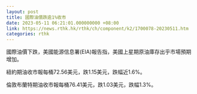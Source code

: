 ```yaml
---
layout: post
title: 國際油價跌逾1%收市
date: 2023-05-11 06:21:01.000000000 +08:00
link: https://news.rthk.hk/rthk/ch/component/k2/1700078-20230511.htm
categories: rthk
---
```


國際油價下跌，美國能源信息署(EIA)報告指，美國上星期原油庫存出乎市場預期增加。

紐約期油收市報每桶72.56美元，跌1.15美元，跌幅近1.6%。

倫敦布蘭特期油收市報每桶76.41美元，跌1.03美元，跌幅1.3%。

